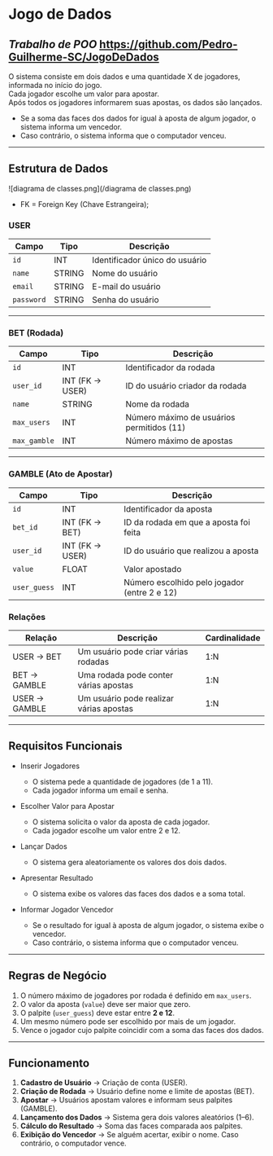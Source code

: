 # Jogo de Dados

*Trabalho de **POO***
https://github.com/Pedro-Guilherme-SC/JogoDeDados
---

O sistema consiste em dois dados e uma quantidade X de jogadores, informada no início do jogo.  
Cada jogador escolhe um valor para apostar.  
Após todos os jogadores informarem suas apostas, os dados são lançados.  

- Se a soma das faces dos dados for igual à aposta de algum jogador, o sistema informa um vencedor.  
- Caso contrário, o sistema informa que o computador venceu.

---

##  Estrutura de Dados

![diagrama de classes.png](/diagrama de classes.png)

* FK = Foreign Key (Chave Estrangeira);

### USER
| Campo | Tipo | Descrição |
|--------|------|------------|
| `id` | INT | Identificador único do usuário |
| `name` | STRING | Nome do usuário |
| `email` | STRING | E-mail do usuário |
| `password` | STRING | Senha do usuário |

---

###  BET (Rodada)
| Campo | Tipo | Descrição |
|--------|------|------------|
| `id` | INT | Identificador da rodada |
| `user_id` | INT (FK → USER) | ID do usuário criador da rodada |
| `name` | STRING | Nome da rodada |
| `max_users` | INT | Número máximo de usuários permitidos (11) |
| `max_gamble` | INT | Número máximo de apostas |

---

###  GAMBLE (Ato de Apostar)
| Campo | Tipo | Descrição |
|--------|------|------------|
| `id` | INT | Identificador da aposta |
| `bet_id` | INT (FK → BET) | ID da rodada em que a aposta foi feita |
| `user_id` | INT (FK → USER) | ID do usuário que realizou a aposta |
| `value` | FLOAT | Valor apostado |
| `user_guess` | INT | Número escolhido pelo jogador (entre 2 e 12) |

### Relações

| Relação | Descrição | Cardinalidade |
|----------|------------|----------------|
| USER → BET | Um usuário pode criar várias rodadas | 1:N |
| BET → GAMBLE | Uma rodada pode conter várias apostas | 1:N |
| USER → GAMBLE | Um usuário pode realizar várias apostas | 1:N |

---

## Requisitos Funcionais

- Inserir Jogadores
   - O sistema pede a quantidade de jogadores (de 1 a 11).  
   - Cada jogador informa um email e senha.

- Escolher Valor para Apostar  
   - O sistema solicita o valor da aposta de cada jogador.  
   - Cada jogador escolhe um valor entre 2 e 12.

- Lançar Dados  
   - O sistema gera aleatoriamente os valores dos dois dados.  

- Apresentar Resultado
   - O sistema exibe os valores das faces dos dados e a soma total.  

- Informar Jogador Vencedor  
   - Se o resultado for igual à aposta de algum jogador, o sistema exibe o vencedor.  
   - Caso contrário, o sistema informa que o computador venceu.  

---

##  Regras de Negócio

1. O número máximo de jogadores por rodada é definido em `max_users`. 
2. O valor da aposta (`value`) deve ser maior que zero.  
3. O palpite (`user_guess`) deve estar entre **2 e 12**.  
4. Um mesmo número pode ser escolhido por mais de um jogador.  
5. Vence o jogador cujo palpite coincidir com a soma das faces dos dados.

---

## Funcionamento

1. **Cadastro de Usuário** → Criação de conta (USER).  
2. **Criação de Rodada** → Usuário define nome e limite de apostas (BET). 
3. **Apostar** → Usuários apostam valores e informam seus palpites (GAMBLE).
4. **Lançamento dos Dados** → Sistema gera dois valores aleatórios (1–6).
5. **Cálculo do Resultado** → Soma das faces comparada aos palpites.
6. **Exibição do Vencedor** → Se alguém acertar, exibir o nome. Caso contrário, o computador vence.

